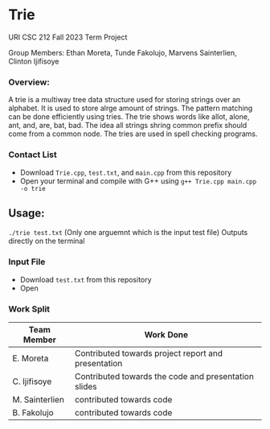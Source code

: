 # Trie
URI CSC 212 Fall 2023 Term Project

Group Members:
Ethan Moreta, Tunde Fakolujo, Marvens Sainterlien, Clinton Ijifisoye


### Overview:

A trie is a multiway tree data structure used for storing strings over an alphabet. It is used to store alrge amount of strings. The pattern matching can be done efficiently using tries. The trie shows words like allot, alone, ant, and, are, bat, bad. The idea all strings shring common prefix should come from a common node. The tries are used in spell checking programs.

### Contact List

  * Download `Trie.cpp`, `test.txt`, and `main.cpp` from this repository
  * Open your terminal and compile with G++ using `g++ Trie.cpp main.cpp -o trie`

## Usage: 
  `./trie test.txt` (Only one arguemnt which is the input test file) Outputs directly on the terminal

### Input File
  * Download `test.txt` from this repository
  * Open

### Work Split
|Team Member|     Work Done      |
|--|--|
| E. Moreta |Contributed towards project report and presentation|
| C. Ijifisoye |Contributed towards the code and presentation slides|
| M. Sainterlien |contributed towards code|
| B. Fakolujo |contributed towards code|
